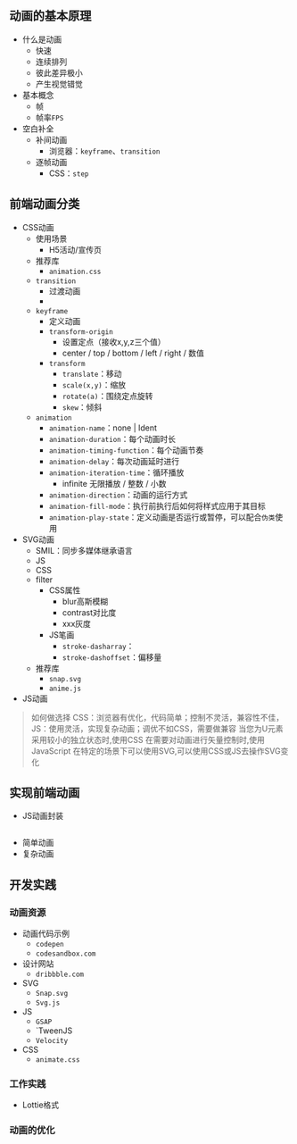 ## 动画的基本原理
- 什么是动画
	- 快速
	- 连续排列
	- 彼此差异极小
	- 产生视觉错觉
- 基本概念
	- 帧
	- 帧率`FPS`
- 空白补全
	- 补间动画
		- 浏览器：`keyframe`、`transition`
	- 逐帧动画
		- CSS：`step`
## 前端动画分类
- CSS动画
	- 使用场景
		- H5活动/宣传页
	- 推荐库
		- `animation.css`
	- `transition`
		- 过渡动画
		- 
	- `keyframe`
		- 定义动画
		- `transform-origin`
			- 设置定点（接收x,y,z三个值）
			- center / top / bottom / left / right / 数值
		- `transform`
			- `translate`：移动
			- `scale(x,y)`：缩放
			-  `rotate(a)`：围绕定点旋转
			-  `skew`：倾斜
	- `animation`
		- `animation-name`：none | Ident
		- `animation-duration`：每个动画时长
		- `animation-timing-function`：每个动画节奏
		- `animation-delay`：每次动画延时进行
		- `animation-iteration-time`：循环播放
			- infinite 无限播放 / 整数 / 小数
		- `animation-direction`：动画的运行方式
		- `animation-fill-mode`：执行前执行后如何将样式应用于其目标
		- `animation-play-state`：定义动画是否运行或暂停，可以配合`伪类`使用
- SVG动画
	- SMIL：同步多媒体继承语言
	- JS
	- CSS
	- filter
		- CSS属性
			- blur高斯模糊
			- contrast对比度
			- xxx灰度
		- JS笔画
			- `stroke-dasharray`：
			- `stroke-dashoffset`：偏移量
	- 推荐库
		- `snap.svg`
		- `anime.js`
- JS动画

>如何做选择
>CSS：浏览器有优化，代码简单；控制不灵活，兼容性不佳，
>JS：使用灵活，实现复杂动画；调优不如CSS，需要做兼容
> 当您为U元素采用较小的独立状态时,使用CSS
> 在需要对动画进行矢量控制时,使用 JavaScript
> 在特定的场景下可以使用SVG,可以使用CSS或JS去操作SVG变化


## 实现前端动画

- JS动画封装
```js

```
- 简单动画
- 复杂动画

## 开发实践

### 动画资源
- 动画代码示例
	- `codepen`
	- `codesandbox.com`
- 设计网站
	- `dribbble.com`
- SVG
	- `Snap.svg`
	- `Svg.js`
- JS
	- `GSAP`
	- `TweenJS
	- `Velocity`
- CSS
	- `animate.css`

### 工作实践
- Lottie格式

###

### 动画的优化 